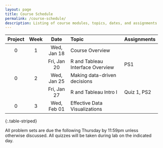 ```yaml
---
layout: page
title: Course Schedule
permalink: /course-schedule/
description: Listing of course modules, topics, dates, and assignments
---
```


| Project | Week |    Date     | Topic                            | Assignments |
|:-------:|:----:|:-----------:|:---------------------------------|:------------|
|    0    |  1   | Wed, Jan 18 | Course Overview                  |             |
|         |      | Fri, Jan 20 | R and Tableau Interface Overview | PS1         |
|    0    |  2   | Wed, Jan 25 | Making data-driven decisions     |             |
|         |      | Fri, Jan 27 | R and Tableau Intro I            | Quiz 1, PS2 |
|    0    |  3   | Wed, Feb 01 | Effective Data Visualizations    |             |
{:.table-striped}

All problem sets are due the following Thursday by 11:59pm unless otherwise discussed. All quizzes will be taken during lab on the indicated day.
